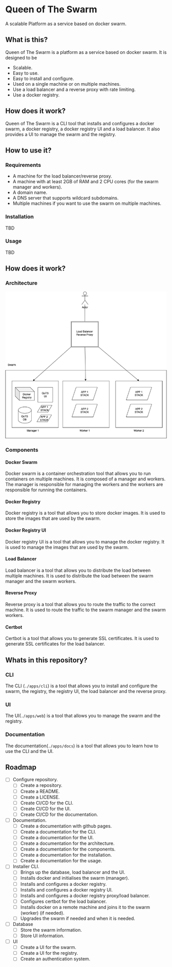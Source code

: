 # Queen of The Swarm

A scalable Platform as a service based on docker swarm.

## What is this?

Queen of The Swarm is a platform as a service based on docker swarm. It is designed to be

- Scalable.
- Easy to use.
- Easy to install and configure.
- Used on a single machine or on multiple machines.
- Use a load balancer and a reverse proxy with rate limiting.
- Use a docker registry.

## How does it work?

Queen of The Swarm is a CLI tool that installs and configures a docker swarm, a docker registry, a docker registry UI and a load balancer. It also provides a UI to manage the swarm and the registry.

## How to use it?

### Requirements

- A machine for the load balancer/reverse proxy.
- A machine with at least 2GB of RAM and 2 CPU cores (for the swarm manager and workers).
- A domain name.
- A DNS server that supports wildcard subdomains.
- Multiple machines if you want to use the swarm on multiple machines.

### Installation

TBD

### Usage

TBD

## How does it work?

### Architecture

![Architecture](./apps/docs/public/architecture.png)

### Components

#### Docker Swarm

Docker swarm is a container orchestration tool that allows you to run containers on multiple machines. It is composed of a manager and workers. The manager is responsible for managing the workers and the workers are responsible for running the containers.

#### Docker Registry

Docker registry is a tool that allows you to store docker images. It is used to store the images that are used by the swarm.

#### Docker Registry UI

Docker registry UI is a tool that allows you to manage the docker registry. It is used to manage the images that are used by the swarm.

#### Load Balancer

Load balancer is a tool that allows you to distribute the load between multiple machines. It is used to distribute the load between the swarm manager and the swarm workers.

#### Reverse Proxy

Reverse proxy is a tool that allows you to route the traffic to the correct machine. It is used to route the traffic to the swarm manager and the swarm workers.

#### Certbot

Certbot is a tool that allows you to generate SSL certificates. It is used to generate SSL certificates for the load balancer.

## Whats in this repository?

### CLI

The CLI (`./apps/cli`) is a tool that allows you to install and configure the swarm, the registry, the registry UI, the load balancer and the reverse proxy.

### UI

The UI(`./apps/web`) is a tool that allows you to manage the swarm and the registry.

### Documentation

The documentation(`./apps/docs`) is a tool that allows you to learn how to use the CLI and the UI.

## Roadmap

- [ ] Configure repository.
  - [ ] Create a repository.
  - [ ] Create a README.
  - [ ] Create a LICENSE.
  - [ ] Create CI/CD for the CLI.
  - [ ] Create CI/CD for the UI.
  - [ ] Create CI/CD for the documentation.
- [ ] Documentation.
  - [ ] Create a documentation with github pages.
  - [ ] Create a documentation for the CLI.
  - [ ] Create a documentation for the UI.
  - [ ] Create a documentation for the architecture.
  - [ ] Create a documentation for the components.
  - [ ] Create a documentation for the installation.
  - [ ] Create a documentation for the usage.
- [ ] Installer CLI.
  - [ ] Brings up the database, load balancer and the UI.
  - [ ] Installs docker and initialises the swarm (manager).
  - [ ] Installs and configures a docker registry.
  - [ ] Installs and configures a docker registry UI.
  - [ ] Installs and configures a docker registry proxy/load balancer.
  - [ ] Configures certbot for the load balancer.
  - [ ] Installs docker on a remote machine and joins it to the swarm (worker) (if needed).
  - [ ] Upgrades the swarm if needed and when it is needed.
- [ ] Database
  - [ ] Store the swarm information.
  - [ ] Store UI information.
- [ ] UI
  - [ ] Create a UI for the swarm.
  - [ ] Create a UI for the registry.
  - [ ] Create an authentication system.
